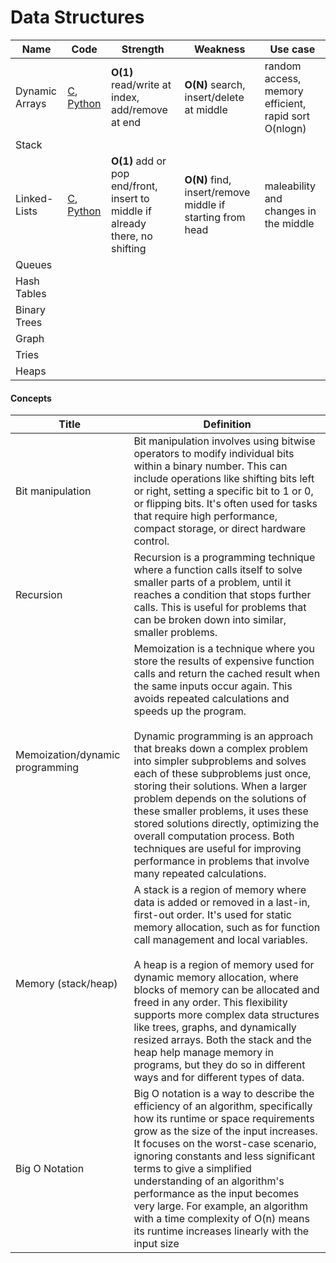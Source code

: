 # Data Structures
|Name|Code|Strength|Weakness|Use case|
|--|--|--|--|--|
|Dynamic Arrays|[C](./src/c/vector.c), [Python](./src/python/_vector.py)| **O(1)** read/write at index, add/remove at end| **O(N)** search, insert/delete at middle|random access, memory efficient, rapid sort O(nlogn)|
|Stack|||||
|Linked-Lists|[C](./src/c/singly-linked-list.c), [Python](./src/python/_singly-linked-list.py)| **O(1)** add or pop end/front, insert to middle if already there, no shifting | **O(N)** find, insert/remove middle if starting from head |maleability and changes in the middle|
|Queues|||||
|Hash Tables|||||
|Binary Trees|||||
|Graph|||||
|Tries|||||
|Heaps|||||

#### Concepts
|Title|Definition|
|-|-|
|Bit manipulation|Bit manipulation involves using bitwise operators to modify individual bits within a binary number. This can include operations like shifting bits left or right, setting a specific bit to 1 or 0, or flipping bits. It's often used for tasks that require high performance, compact storage, or direct hardware control.|
|Recursion|Recursion is a programming technique where a function calls itself to solve smaller parts of a problem, until it reaches a condition that stops further calls. This is useful for problems that can be broken down into similar, smaller problems.|
|Memoization/dynamic programming|Memoization is a technique where you store the results of expensive function calls and return the cached result when the same inputs occur again. This avoids repeated calculations and speeds up the program. <br><br> Dynamic programming is an approach that breaks down a complex problem into simpler subproblems and solves each of these subproblems just once, storing their solutions. When a larger problem depends on the solutions of these smaller problems, it uses these stored solutions directly, optimizing the overall computation process. Both techniques are useful for improving performance in problems that involve many repeated calculations.|
|Memory (stack/heap)|A stack is a region of memory where data is added or removed in a last-in, first-out order. It's used for static memory allocation, such as for function call management and local variables.<br><br>A heap is a region of memory used for dynamic memory allocation, where blocks of memory can be allocated and freed in any order. This flexibility supports more complex data structures like trees, graphs, and dynamically resized arrays. Both the stack and the heap help manage memory in programs, but they do so in different ways and for different types of data.|
|Big O Notation|Big O notation is a way to describe the efficiency of an algorithm, specifically how its runtime or space requirements grow as the size of the input increases. It focuses on the worst-case scenario, ignoring constants and less significant terms to give a simplified understanding of an algorithm's performance as the input becomes very large. For example, an algorithm with a time complexity of O(n) means its runtime increases linearly with the input size|